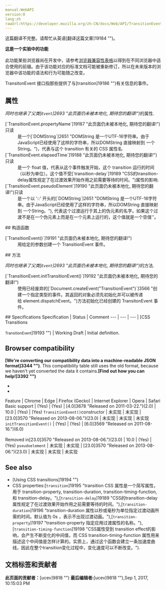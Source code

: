 ```yaml
---
manual:WebAPI
version:0
lang:zh
rawUrl:https://developer.mozilla.org/zh-CN/docs/Web/API/TransitionEvent
---
```




这篇翻译不完整。请帮忙从英语[翻译这篇文章]19184 "")。






**这是一个实验中的功能**<br></br>此功能某些浏览器尚在开发中，请参考[浏览器兼容性表格](%3251#Browser_compatibility "")以得到在不同浏览器中适合使用的前缀。由于该功能对应的标准文档可能被重新修订，所以在未来版本的浏览器中该功能的语法和行为可能随之改变。




TransitonEvent 接口指那些提供了与[transition]19186 "")有关信息的事件。


## 属性<a name="属性"></a>


<em>同时也继承了父类[`Event`]2693 "此页面仍未被本地化, 期待您的翻译!")</em>的属性.

<dl><dt id=''>[`TransitionEvent.propertyName`]19187 "此页面仍未被本地化, 期待您的翻译!")只读</dt><dd>是一个[`DOMString`]2651 "DOMString 是一个UTF-16字符串。由于JavaScript已经使用了这样的字符串，所以DOMString 直接映射到 一个String。")，代表与这个 transition 有关的 CSS 属性名.</dd><dt id=''>[`TransitionEvent.elapsedTime`]19188 "此页面仍未被本地化, 期待您的翻译!")只读</dt><dd>是一个 float 值，代表从这个事件触发开始，这个 transition 运行的时间（以秒为单位）。这个值不受[`transition-delay`]19189 "CSS的transition-delay属性规定了在过渡效果开始作用之前需要等待的时间。")属性的影响.</dd><dt id=''>[`TransitionEvent.pseudoElement`]19190 "此页面仍未被本地化, 期待您的翻译!")只读</dt><dd>是一个以 &#39;::&#39; 开头的[`DOMString`]2651 "DOMString 是一个UTF-16字符串。由于JavaScript已经使用了这样的字符串，所以DOMString 直接映射到 一个String。"), 代表这个过渡运行于其上的伪元素的名字。如果这个过渡不是在一个伪元素上而是在一个元素上运行的，这个值就是一个空值&#39;&#39;。</dd></dl>
## 构造函数<a name="构造函数"></a>
<dl><dt id=''>[`TransitionEvent()`]19191 "此页面仍未被本地化, 期待您的翻译!")</dt><dd>用给定的参数创建一个 TransitionEvent 事件。</dd></dl>
## 方法<a name="方法"></a>


<em>同时也继承了父类[`Event`]2693 "此页面仍未被本地化, 期待您的翻译!")</em>的方法.

<dl><dt id=''>[`TransitionEvent.initTransitionEvent()`]19192 "此页面仍未被本地化, 期待您的翻译!")<i></i><i></i></dt><dd>使用已经废弃的[`Document.createEvent("TransitionEvent")`]3566 "创建一个指定类型的事件。其返回的对象必须先初始化并可以被传递给 element.dispatchEvent。")方法初始化已经创建的 TransitonEvent 事件。</dd></dl>
## Specifications<a name="Specifications"></a>
Specification | Status | Comment 
 ---  |  ---  |  ---  | 
[CSS Transitions<br></br><small>TransitionEvent</small>]19193 "") | Working Draft | Initial definition. 


## Browser compatibility<a name="Browser_compatibility"></a>


**[We&#39;re converting our compatibility data into a machine-readable JSON format]3344 "")**. This compatibility table still uses the old format, because we haven&#39;t yet converted the data it contains.**[Find out how you can help!]3392 "")**


* 
* 
Feature | Chrome | Edge | Firefox (Gecko) | Internet Explorer | Opera | Safari 
Basic support | (Yes) | (Yes) | [4.0]3678 "Released on 2011-03-22.")(2.0) | 10.0 | (Yes) | (Yes) 
`TransitionEvent()`constructor | 未实现 | 未实现 | [23.0]3570 "Released on 2013-08-06.")(23.0) | 未实现 | 未实现 | 未实现 
`initTransitionEvent()`<i></i><i></i> | (Yes) | (Yes) | [6.0]3569 "Released on 2011-08-16.")(6.0)<br></br>Removed in[23.0]3570 "Released on 2013-08-06.")(23.0) | 10.0 | (Yes) | (Yes) 
`pseudoelement` | 未实现 | 未实现 | [23.0]3570 "Released on 2013-08-06.")(23.0) | 未实现 | 未实现 | 未实现 




## See also<a name="See_also"></a>

* [Using CSS transitions]19194 "")
* CSS properties:[`transition`]19195 "transition CSS 属性是一个简写属性，用于 transition-property, transition-duration, transition-timing-function, 和 transition-delay。"),[`transition-delay`]19189 "CSS的transition-delay属性规定了在过渡效果开始作用之前需要等待的时间。"),[`transition-duration`]19196 "transition-duration 属性以秒或毫秒为单位指定过渡动画所需的时间。默认值为 0s ，表示不出现过渡动画。"),[`transition-property`]19197 "transition-property 指定应用过渡属性的名称。"),[`transition-timing-function`]19198 "CSS属性受到 transition effect的影响，会产生不断变化的中间值，而 CSS transition-timing-function 属性用来描述这个中间值是怎样计算的。实质上，通过这个函数会建立一条加速度曲线，因此在整个transition变化过程中，变化速度可以不断改变。").



## 文档标签和贡献者
**此页面的贡献者：**[ucev]9818 "")
**最后编辑者:**[ucev]9818 ""),<time>Sep 1, 2017, 10:15:03 PM</time>


